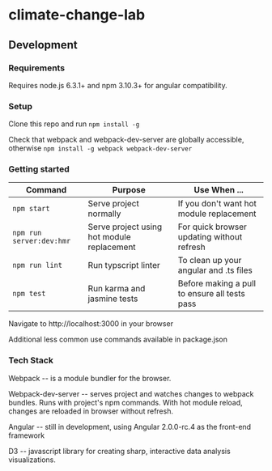 # climate-change-lab

## Development

### Requirements

Requires node.js 6.3.1+ and npm 3.10.3+ for angular compatibility.

### Setup

Clone this repo and run `npm install -g`

Check that webpack and webpack-dev-server are globally accessible, otherwise `npm install -g webpack webpack-dev-server`

### Getting started

| Command | Purpose | Use When ... |
|------|---------|--------------|
| `npm start` | Serve project normally | If you don't want hot module replacement |
| `npm run server:dev:hmr` | Serve project using hot module replacement | For quick browser updating without refresh |
| `npm run lint` | Run typscript linter | To clean up your angular and .ts files |
| `npm test` | Run karma and jasmine tests | Before making a pull to ensure all tests pass |

Navigate to http://localhost:3000 in your browser

Additional less common use commands available in package.json

### Tech Stack

Webpack -- is a module bundler for the browser.

Webpack-dev-server -- serves project and watches changes to webpack bundles. Runs with project's npm commands. With hot module reload, changes are reloaded in browser without refresh.

Angular -- still in development, using Angular 2.0.0-rc.4 as the front-end framework

D3 -- javascript library for creating sharp, interactive data analysis visualizations.
